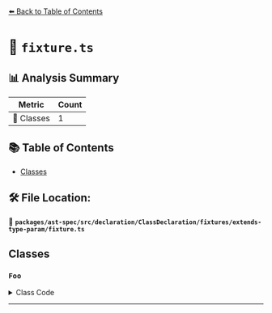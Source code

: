 [⬅️ Back to Table of Contents](../../../../../../../index.md)

# 📄 `fixture.ts`

## 📊 Analysis Summary

| Metric | Count |
|--------|-------|
| 🧱 Classes | 1 |

## 📚 Table of Contents

- [Classes](#classes)

## 🛠️ File Location:
📂 **`packages/ast-spec/src/declaration/ClassDeclaration/fixtures/extends-type-param/fixture.ts`**

## Classes

### `Foo`

<details><summary>Class Code</summary>

```ts
class Foo extends Set<string> {}
```
</details>


---